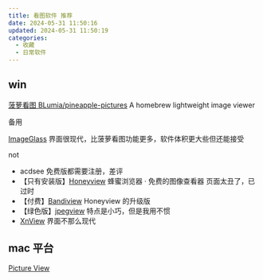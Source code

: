```yaml
---
title: 看图软件 推荐
date: 2024-05-31 11:50:16
updated: 2024-05-31 11:50:19
categories:
  - 收藏
  - 日常软件
---
```


## win

[菠萝看图 BLumia/pineapple-pictures](https://github.com/BLumia/pineapple-pictures) A homebrew lightweight image viewer

备用

[ImageGlass](https://github.com/d2phap/ImageGlass) 界面很现代，比菠萝看图功能更多，软件体积更大些但还能接受

not

* acdsee 免费版都需要注册，差评
* 【只有安装版】[Honeyview](https://www.bandisoft.com/honeyview/) 蜂蜜浏览器 · 免费的图像查看器 页面太丑了，已过时
* 【付费】[Bandiview](https://www.bandisoft.com/bandiview/) Honeyview 的升级版
* 【绿色版】[jpegview](https://github.com/sylikc/jpegview/) 特点是小巧，但是我用不惯
* [XnView](https://www.xnview.com/en/xnview/#downloads) 界面不那么现代

## mac 平台

[Picture View](https://wl879.github.io/apps/picview/index.html)
